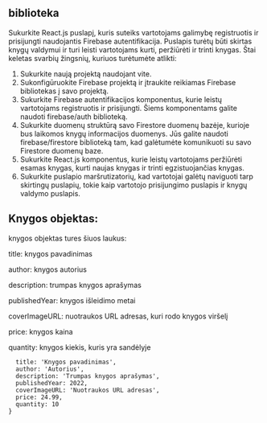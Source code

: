 ## biblioteka

Sukurkite React.js puslapį, kuris suteiks vartotojams galimybę registruotis ir prisijungti naudojantis Firebase autentifikacija. Puslapis turėtų būti skirtas knygų valdymui ir turi leisti vartotojams kurti, peržiūrėti ir trinti knygas. Štai keletas svarbių žingsnių, kuriuos turėtumėte atlikti:

1. Sukurkite naują projektą naudojant vite.
2. Sukonfigūruokite Firebase projektą ir įtraukite reikiamas Firebase bibliotekas į savo projektą.
3. Sukurkite Firebase autentifikacijos komponentus, kurie leistų vartotojams registruotis ir prisijungti. Šiems komponentams galite naudoti firebase/auth biblioteką.
4. Sukurkite duomenų struktūrą savo Firestore duomenų bazėje, kurioje bus laikomos knygų informacijos duomenys. Jūs galite naudoti firebase/firestore biblioteką tam, kad galėtumėte komunikuoti su savo Firestore duomenų baze.
5. Sukurkite React.js komponentus, kurie leistų vartotojams peržiūrėti esamas knygas, kurti naujas knygas ir trinti egzistuojančias knygas.
6. Sukurkite puslapio maršrutizatorių, kad vartotojai galėtų naviguoti tarp skirtingų puslapių, tokie kaip vartotojo prisijungimo puslapis ir knygų valdymo puslapis.

## Knygos objektas:

knygos objektas tures šiuos laukus:

title: knygos pavadinimas

author: knygos autorius

description: trumpas knygos aprašymas

publishedYear: knygos išleidimo metai

coverImageURL: nuotraukos URL adresas, kuri rodo knygos viršelį

price: knygos kaina

quantity: knygos kiekis, kuris yra sandėlyje

```{
  title: 'Knygos pavadinimas',
  author: 'Autorius',
  description: 'Trumpas knygos aprašymas',
  publishedYear: 2022,
  coverImageURL: 'Nuotraukos URL adresas',
  price: 24.99,
  quantity: 10
}
```
